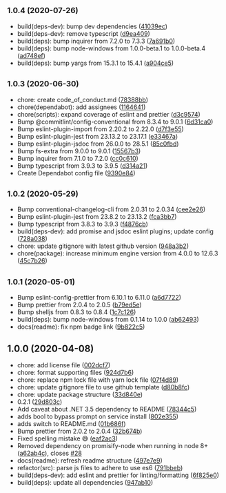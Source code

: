 ## <small>1.0.4 (2020-07-26)</small>

-   build(deps-dev): bump dev dependencies ([41039ec](https://github.com/Fdawgs/pm2-windows-service/commit/41039ec))
-   build(deps-dev): remove typescript ([d9ea409](https://github.com/Fdawgs/pm2-windows-service/commit/d9ea409))
-   build(deps): bump inquirer from 7.2.0 to 7.3.3 ([7a691b0](https://github.com/Fdawgs/pm2-windows-service/commit/7a691b0))
-   build(deps): bump node-windows from 1.0.0-beta.1 to 1.0.0-beta.4 ([ad748ef](https://github.com/Fdawgs/pm2-windows-service/commit/ad748ef))
-   build(deps): bump yargs from 15.3.1 to 15.4.1 ([a904ce5](https://github.com/Fdawgs/pm2-windows-service/commit/a904ce5))

## <small>1.0.3 (2020-06-30)</small>

-   chore: create code_of_conduct.md ([78388bb](https://github.com/Fdawgs/pm2-windows-service/commit/78388bb))
-   chore(dependabot): add assignees ([1164641](https://github.com/Fdawgs/pm2-windows-service/commit/1164641))
-   chore(scripts): expand coverage of eslint and prettier ([d3c9574](https://github.com/Fdawgs/pm2-windows-service/commit/d3c9574))
-   Bump @commitlint/config-conventional from 8.3.4 to 9.0.1 ([6d31ca0](https://github.com/Fdawgs/pm2-windows-service/commit/6d31ca0))
-   Bump eslint-plugin-import from 2.20.2 to 2.22.0 ([d7f3e55](https://github.com/Fdawgs/pm2-windows-service/commit/d7f3e55))
-   Bump eslint-plugin-jest from 23.13.2 to 23.17.1 ([e33467a](https://github.com/Fdawgs/pm2-windows-service/commit/e33467a))
-   Bump eslint-plugin-jsdoc from 26.0.0 to 28.5.1 ([85c0fbd](https://github.com/Fdawgs/pm2-windows-service/commit/85c0fbd))
-   Bump fs-extra from 9.0.0 to 9.0.1 ([15567b3](https://github.com/Fdawgs/pm2-windows-service/commit/15567b3))
-   Bump inquirer from 7.1.0 to 7.2.0 ([cc0c610](https://github.com/Fdawgs/pm2-windows-service/commit/cc0c610))
-   Bump typescript from 3.9.3 to 3.9.5 ([d314a21](https://github.com/Fdawgs/pm2-windows-service/commit/d314a21))
-   Create Dependabot config file ([9390e84](https://github.com/Fdawgs/pm2-windows-service/commit/9390e84))

## <small>1.0.2 (2020-05-29)</small>

-   Bump conventional-changelog-cli from 2.0.31 to 2.0.34 ([cee2e26](https://github.com/Fdawgs/pm2-windows-service/commit/cee2e26))
-   Bump eslint-plugin-jest from 23.8.2 to 23.13.2 ([fca3bb7](https://github.com/Fdawgs/pm2-windows-service/commit/fca3bb7))
-   Bump typescript from 3.8.3 to 3.9.3 ([f4876cb](https://github.com/Fdawgs/pm2-windows-service/commit/f4876cb))
-   build(deps-dev): add promise and jsdoc eslint plugins; update config ([728a038](https://github.com/Fdawgs/pm2-windows-service/commit/728a038))
-   chore: update gitignore with latest github version ([948a3b2](https://github.com/Fdawgs/pm2-windows-service/commit/948a3b2))
-   chore(package): increase minimum engine version from 4.0.0 to 12.6.3 ([45c7b26](https://github.com/Fdawgs/pm2-windows-service/commit/45c7b26))

## <small>1.0.1 (2020-05-01)</small>

-   Bump eslint-config-prettier from 6.10.1 to 6.11.0 ([a6d7722](https://github.com/Fdawgs/pm2-windows-service/commit/a6d7722))
-   Bump prettier from 2.0.4 to 2.0.5 ([b79ed5e](https://github.com/Fdawgs/pm2-windows-service/commit/b79ed5e))
-   Bump shelljs from 0.8.3 to 0.8.4 ([1c7c126](https://github.com/Fdawgs/pm2-windows-service/commit/1c7c126))
-   build(deps): bump node-windows from 0.1.14 to 1.0.0 ([ab62493](https://github.com/Fdawgs/pm2-windows-service/commit/ab62493))
-   docs(readme): fix npm badge link ([9b822c5](https://github.com/Fdawgs/pm2-windows-service/commit/9b822c5))

## 1.0.0 (2020-04-08)

-   chore: add license file ([002dcf7](https://github.com/Fdawgs/pm2-windows-service/commit/002dcf7))
-   chore: format supporting files ([924d7b6](https://github.com/Fdawgs/pm2-windows-service/commit/924d7b6))
-   chore: replace npm lock file with yarn lock file ([07f4d89](https://github.com/Fdawgs/pm2-windows-service/commit/07f4d89))
-   chore: update gitignore file to use github template ([d80b8fc](https://github.com/Fdawgs/pm2-windows-service/commit/d80b8fc))
-   chore: update package structure ([33d840e](https://github.com/Fdawgs/pm2-windows-service/commit/33d840e))
-   0.2.1 ([29d803c](https://github.com/Fdawgs/pm2-windows-service/commit/29d803c))
-   Add caveat about .NET 3.5 dependency to README ([78344c5](https://github.com/Fdawgs/pm2-windows-service/commit/78344c5))
-   adds bool to bypass prompt on service install ([802e355](https://github.com/Fdawgs/pm2-windows-service/commit/802e355))
-   adds switch to README.md ([01b686f](https://github.com/Fdawgs/pm2-windows-service/commit/01b686f))
-   Bump prettier from 2.0.2 to 2.0.4 ([32b674b](https://github.com/Fdawgs/pm2-windows-service/commit/32b674b))
-   Fixed spelling mistake 😅 ([eaf2ac3](https://github.com/Fdawgs/pm2-windows-service/commit/eaf2ac3))
-   Removed dependency on promisify-node when running in node 8+ ([a62ab4c](https://github.com/Fdawgs/pm2-windows-service/commit/a62ab4c)), closes [#28](https://github.com/Fdawgs/pm2-windows-service/issues/28)
-   docs(readme): refresh readme structure ([497e7e9](https://github.com/Fdawgs/pm2-windows-service/commit/497e7e9))
-   refactor(src): parse js files to adhere to use es6 ([791bbeb](https://github.com/Fdawgs/pm2-windows-service/commit/791bbeb))
-   build(deps-dev): add eslint and prettier for linting/formatting ([6f825e0](https://github.com/Fdawgs/pm2-windows-service/commit/6f825e0))
-   build(deps): update all dependencies ([947ab10](https://github.com/Fdawgs/pm2-windows-service/commit/947ab10))
